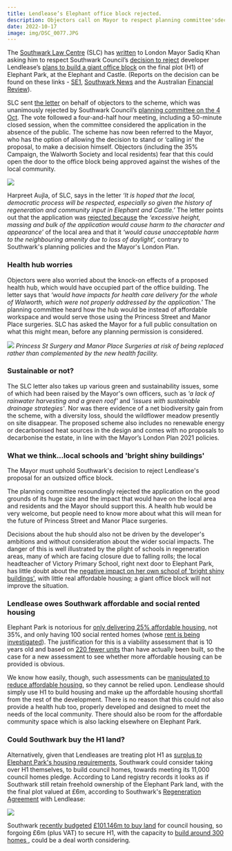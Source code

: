 ```yaml
---
title: Lendlease’s Elephant office block rejected.
description: Objectors call on Mayor to respect planning committee'sdecision.
date: 2022-10-17
image: img/DSC_0077.JPG
---
```

The [Southwark Law Centre](https://www.southwarklawcentre.org.uk/) (SLC) has [written](https://docdro.id/hDVgX7D) to London Mayor Sadiq Khan asking him to respect Southwark Council’s [decision to reject](https://moderngov.southwark.gov.uk/mgAi.aspx?ID=65131) developer Lendlease’s [plans to build a giant office block](https://www.35percent.org/posts/2021-09-12-lendleases-final-plot-for-elephant-park-offices-not-homes/) on the final plot (H1) of Elephant Park, at the Elephant and Castle.  (Reports on the decision can be found on these links -  [SE1](https://se1direct.us1.list-manage.com/track/click?u=c9e47e62fc585738905a6b0c1&id=790b169c64&e=b62d87bbbf), [Southwark News](https://southwarknews.co.uk/news/housing/towering-office-block-application-for-elephant-park-refused-by-southwark-council/) and the Australian [Financial Review](https://www.afr.com/property/commercial/council-rejects-last-piece-of-4-4b-lendlease-london-landmark-20221009-p5bo9g)).

SLC sent [the letter](https://docdro.id/hDVgX7D) on behalf of objectors to the scheme, which was unanimously rejected by Southwark Council’s [planning committee on the 4 Oct](https://www.youtube.com/watch?v=cuaEbg9sUyY).  The vote followed a four-and-half hour meeting, including a 50-minute closed session, when the committee considered the application in the absence of the public.  The scheme has now been referred to the Mayor, who has the option of allowing the decision to stand or ‘calling in’ the proposal, to make a decision himself.  Objectors (including the 35% Campaign, the Walworth Society and local residents) fear that this could open the door to the office block being approved against the wishes of the local community.

![](https://www.35percent.org/img/screenshot-2022-10-01-at-11-48-17-plot-h1-elephant-park-land-bounded-by-walworth-road-elephant-road-deacon-street-and-sayer-street-north-elephant-and-castle-london-se1.-21_ap_1819-report_to_planning_committee-3558918.pdf.png)

Harpreet Aujla, of SLC, says in the letter *‘It is hoped that the local, democratic process will be respected, especially so given the history of regeneration and community input in Elephant and Castle.’*   The letter points out that the application was [rejected because](https://moderngov.southwark.gov.uk/documents/g7303/Printed%20minutes%20Tuesday%2004-Oct-2022%2018.30%20Planning%20Committee.pdf?T=1) the *‘excessive height, massing and bulk of the application would cause harm to the character and appearance*’ of the local area and that it *‘would cause unacceptable harm to the neighbouring amenity due to loss of daylight’,* contrary to Southwark's planning policies and the Mayor's London Plan.

### Health hub worries

Objectors were also worried about the knock-on effects of a proposed health hub, which would have occupied part of the office building.  The letter says that *‘would have impacts for health care delivery for the whole of Walworth, which were not properly addressed by the application.’*  The planning committee heard how the hub would be instead of affordable workspace and would serve those using the Princess Street and Manor Place surgeries.  SLC has asked the Mayor for a full public consultation on what this might mean, before any planning permission is considered.

![](https://www.35percent.org/img/surgeries.png)
*Princess St Surgery and Manor Place Surgeries at risk of being replaced rather than complemented by the new health facility.*

### Sustainable or not?

The SLC letter also takes up various green and sustainability issues, some of which had been raised by the Mayor's own officers, such as *'a lack of rainwater harvesting and a green roof'* and *'issues with sustainable drainage strategies'*.  Nor was there evidence of a net biodiversity gain from the scheme, with a diversity loss, should the wildflower meadow presently on site disappear.  The proposed scheme also includes no renewable energy or decarbonised heat sources in the design and comes with no proposals to decarbonise the estate, in line with the Mayor’s London Plan 2021 policies.

### What we think...local schools and 'bright shiny buildings'

The Mayor must uphold Southwark's decision to reject Lendlease's proposal for an outsized office block. 

The planning committee resoundingly rejected the application on the good grounds of its huge size and the impact that would have on the local area and residents and the Mayor should support this.  A health hub would be very welcome, but people need to know more about what this will mean for the future of Princess Street and Manor Place surgeries. 

Decisions about the hub should also not be driven by the developer's ambitions and without consideration about the wider social impacts.  The danger of this is well illustrated by the plight of schools in regeneration areas, many of which are facing closure due to falling rolls; the local headteacher of Victory Primary School, right next door to Elephant Park, has little doubt about the [negative impact on her own school of 'bright shiny buildings'](https://southwarknews.co.uk/news/education/exclusive-headteacher-slams-regeneration-policy-as-southwark-schools-crisis-mounts/), with little real affordable housing; a giant office block will not improve the situation.

### Lendlease owes Southwark affordable and social rented housing

Elephant Park is notorious for [only delivering 25% affordable housing](https://crappistmartin.github.io/affordable-housing/), not 35%, and only having 100 social rented homes (whose [rent is being investigated](https://southwarknews.co.uk/news/housing/fears-raised-that-100-elephant-park-social-rent-properties-are-charging-tenants-incorrectly/)).  The justification for this is a viability assessment that is 10 years old and based on [220 fewer units](https://www.35percent.org/posts/2020-02-21-heygate-final-chapter-and-chance-for-southwark-to-redeem-itself/) than have actually been built, so the case for a new assessment to see whether more affordable housing can be provided is obvious.

We know how easily, though, such assessments can be [manipulated to reduce affordable housing](https://england.shelter.org.uk/professional_resources/policy_and_research/policy_library/report_slipping_through_the_loophole_how_viability_assessments_are_reducing_affordable_housing_supply_in_england), so they cannot be relied upon.  Lendlease should simply use H1 to build housing and make up the affordable housing shortfall from the rest of the development.  There is no reason that this could not also provide a health hub too, properly developed and designed to meet the needs of the local community.  There should also be room for the affordable community space which is also lacking elsewhere on Elephant Park.

### Could Southwark buy the H1 land?

Alternatively, given that Lendleases are treating plot H1 as [surplus to Elephant Park's housing requirements](https://www.35percent.org/posts/heygate-redevelopment-lendleases-final-squeeze/), Southwark could consider taking over H1 themselves, to build council homes, towards meeting its 11,000 council homes pledge.  According to Land registry records it looks as if Southwark still retain freehold ownership of the Elephant Park land, with the the final plot valued at £6m, according to Southwark's [Regeneration Agreement](https://southwarknotes.files.wordpress.com/2013/02/ra.pdf) with Lendlease:

![](https://35percent.org/img/screenshot-2022-10-21-at-15-35-59-ra.pdf.png)

Southwark [recently budgeted](https://moderngov.southwark.gov.uk/documents/s108740/Report%20Capital%20monitoring.pdf) [£101.146m to buy land](https://moderngov.southwark.gov.uk/documents/s108628/Appendix%20B%20Housing%20investment%20month%204.pdf) for council housing, so forgoing £6m (plus VAT) to secure H1,  with the capacity to [build around 300 homes ](https://www.35percent.org/posts/heygate-redevelopment-lendleases-final-squeeze/), could be a deal worth considering.